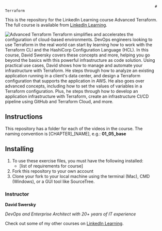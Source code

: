                                                                          #  Terraform
This is the repository for the LinkedIn Learning course Advanced Terraform. The full course is available from [LinkedIn Learning][lil-course-url].

![Advanced Terraform][lil-thumbnail-url] 
Terraform simplifies and accelerates the configuration of cloud-based environments. DevOps engineers looking to use Terraform in the real world can start by learning how to work with the Terraform CLI and the HashiCorp Configuration Language (HCL). In this course, David Swersky covers these concepts and more, helping you go beyond the basics with this powerful infrastructure as code solution. Using practical use cases, David shows how to manage and automate your infrastructure with Terraform. He steps through how to analyze an existing application running in a client's data center, and design a Terraform configuration that supports the application in AWS. He also goes over advanced concepts, including how to set the values of variables in a Terraform configuration. Plus, he steps through how to develop an application infrastructure with Terraform, create an infrastructure CI/CD pipeline using GitHub and Terraform Cloud, and more.

## Instructions
This repository has a folder for each of the videos in the course. The naming convention is [CHAPTER]_[NAME], e.g.: **01_05_base**


## Installing
1. To use these exercise files, you must have the following installed:
	- [list of requirements for course]
2. Fork this repository to your own account
3. Clone your fork to your local machine using the terminal (Mac), CMD (Windows), or a GUI tool like SourceTree.

### Instructor

**David Swersky**

_DevOps and Enterprise Architect with 20+ years of IT experience_

Check out some of my other courses on [LinkedIn Learning](https://www.linkedin.com/learning/instructors/david-swersky).

[lil-course-url]: https://www.linkedin.com/learning/advanced-terraform
[lil-thumbnail-url]: https://cdn.lynda.com/course/2823489/2823489-1604938909984-16x9.jpg
